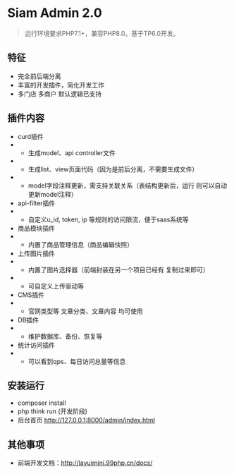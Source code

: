 Siam Admin 2.0
===============

> 运行环境要求PHP7.1+，兼容PHP8.0。基于TP6.0开发。

## 特征

- 完全前后端分离
- 丰富的开发插件，简化开发工作
- 多门店 多商户 默认逻辑已支持


## 插件内容

- curd插件
- - 生成model、api controller文件
- - 生成list、view页面代码（因为是前后分离，不需要生成文件）
- - model字段注释更新，需支持关联关系（表结构更新后，运行 则可以自动更新model注释）
- api-filter插件
- - 自定义u_id, token, ip 等规则的访问限流，便于saas系统等
- 商品模块插件
- - 内置了商品管理信息（商品编辑快照）
- 上传图片插件
- - 内置了图片选择器（前端封装在另一个项目已经有 复制过来即可）
- - 可自定义上传驱动等
- CMS插件
- - 官网类型等 文章分类、文章内容 均可使用
- DB插件
- - 维护数据库、备份、恢复等
- 统计访问插件
- - 可以看到qps、每日访问总量等信息

## 安装运行

- composer install
- php think run (开发阶段)
- 后台首页 http://127.0.0.1:8000/admin/index.html

## 其他事项

- 前端开发文档：http://layuimini.99php.cn/docs/